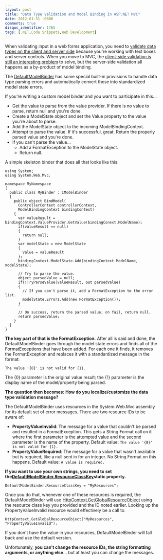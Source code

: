 ```yaml
---
layout: post
title: "Data Type Validation and Model Binding in ASP.NET MVC"
date: 2012-01-31 -0800
comments: true
disqus_identifier: 1765
tags: [.NET,Code Snippets,Web Development]
---
```

When validating input in a web forms application, you need to [validate
data types on the client and server
side](http://msdn.microsoft.com/en-us/library/ie/ad548tzy.aspx) because
you're working with text boxes and server controls. When you move to
MVC, the [client-side validation is still an interesting
problem](http://docs.jquery.com/Plugins/Validation#List_of_built-in_Validation_methods)
to solve, but the server-side validation all happens as a by-product of
model binding.

The
[DefaultModelBinder](http://msdn.microsoft.com/en-us/library/system.web.mvc.defaultmodelbinder.aspx)
has some special built-in provisions to handle data type parsing errors
and automatically convert those into standardized model state errors.

If you're writing a custom model binder and you want to participate in
this...

-   Get the value to parse from the value provider. If there is no value
    to parse, return null and you're done.
-   Create a ModelState object and set the Value property to the value
    you're about to parse.
-   Add the ModelState object to the incoming ModelBindingContext.
-   Attempt to parse the value. If it's successful, great. Return the
    properly parsed value and you're done.
-   If you can't parse the value...
    -   Add a FormatException to the ModelState object.
    -   Return null.

A simple skeleton binder that does all that looks like this:

    using System;
    using System.Web.Mvc;

    namespace MyNamespace
    {
      public class MyBinder : IModelBinder
      {
        public object BindModel(
          ControllerContext controllerContext,
          ModelBindingContext bindingContext)
        {
          var valueResult = bindingContext.ValueProvider.GetValue(bindingConext.ModelName);
          if(valueResult == null)
          {
            return null;
          }
          var modelState = new ModelState
          {
            Value = valueResult
          };
          bindingContext.ModelState.Add(bindingContext.ModelName, modelState);

          // Try to parse the value.
          object parsedValue = null;
          if(!TryParseValue(valueResult, out parsedValue)
          {
            // If you can't parse it, add a FormatException to the error list.
            modelState.Errors.Add(new FormatException());
          }

          // On success, return the parsed value; on fail, return null.
          return parsedValue;
        }
      }
    }

**The key part of that is the FormatException.** After all is said and
done, the DefaultModelBinder goes through the model state errors and
finds all of the FormatExceptions that have been added. For each one it
finds, it removes the FormatException and replaces it with a
standardized message in the format:

`The value '{0}' is not valid for {1}.`

The {0} parameter is the original value result; the {1} parameter is the
display name of the model/property being parsed.

**The question then becomes: How do you localize/customize the data type
validation message?**

The DefaultModelBinder uses resources in the System.Web.Mvc assembly for
its default set of error messages. There are two resource IDs to be
aware of:

-   **PropertyValueInvalid**: The message for a value that couldn't be
    parsed and resulted in a FormatException. This gets a String.Format
    call on it where the first parameter is the attempted value and the
    second parameter is the name of the property. Default value:
    `The value '{0}' is not valid for {1}.`
-   **PropertyValueRequired**: The message for a value that wasn't
    available but is required, like a null sent in for an integer. No
    String.Format on this happens. Default value: `A value is required.`

**If you want to use your own strings, you need to set
the**[**DefaultModelBinder.ResourceClassKey**](http://msdn.microsoft.com/en-us/library/system.web.mvc.defaultmodelbinder.resourceclasskey.aspx)**static
property.**

`DefaultModelBinder.ResourceClassKey = "MyResources";`

Once you do that, whenever one of these resources is required, the
DefaultModelBinder will use
[HttpContext.GetGlobalResourceObject](http://msdn.microsoft.com/en-us/library/system.web.httpcontext.getglobalresourceobject.aspx)
using the resource class key you provided and the ID noted earlier.
Looking up the PropertyValueInvalid resource would effectively be a call
to:

`HttpContext.GetGlobalResourceObject("MyResources", "PropertyValueInvalid");`

If you don't have the value in your resources, DefaultModelBinder will
fall back and use the default version.

Unfortunately, **you can't change the resource IDs, the string
formatting arguments, or anything else**... but at least you can change
the messages.

